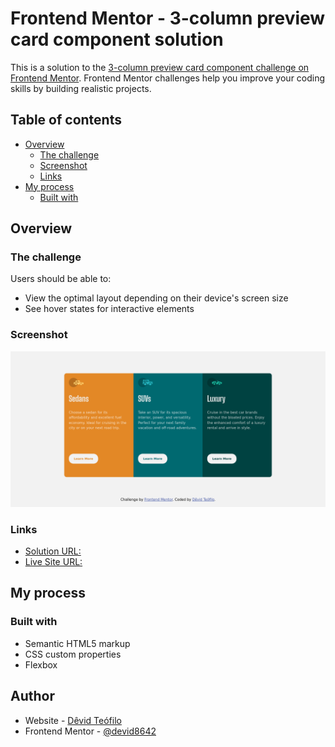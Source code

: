# Frontend Mentor - 3-column preview card component solution

This is a solution to the [3-column preview card component challenge on Frontend Mentor](https://www.frontendmentor.io/challenges/3column-preview-card-component-pH92eAR2-). Frontend Mentor challenges help you improve your coding skills by building realistic projects.

## Table of contents

- [Overview](#overview)
  - [The challenge](#the-challenge)
  - [Screenshot](#screenshot)
  - [Links](#links)
- [My process](#my-process)
  - [Built with](#built-with)

## Overview

### The challenge

Users should be able to:

- View the optimal layout depending on their device's screen size
- See hover states for interactive elements

### Screenshot

![](./screenshot.png)

### Links

- [Solution URL:]()
- [Live Site URL:](https://devid8642.github.io/projetos_frontend/3-column-card-component/index.html)

## My process

### Built with

- Semantic HTML5 markup
- CSS custom properties
- Flexbox

## Author

- Website - [Dêvid Teófilo](https://devid8642.github.io)
- Frontend Mentor - [@devid8642](https://www.frontendmentor.io/profile/devid8642)
